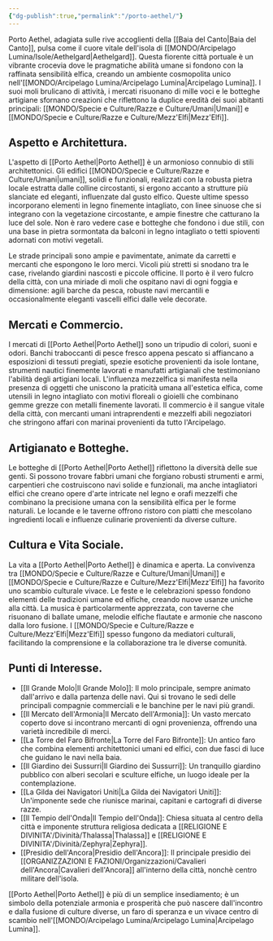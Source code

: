 ```yaml
---
{"dg-publish":true,"permalink":"/porto-aethel/"}
---
```


Porto Aethel, adagiata sulle rive accoglienti della [[Baia del Canto\|Baia del Canto]], pulsa come il cuore vitale dell'isola di [[MONDO/Arcipelago Lumina/Isole/Aethelgard\|Aethelgard]]. Questa fiorente città portuale è un vibrante crocevia dove le pragmatiche abilità umane si fondono con la raffinata sensibilità elfica, creando un ambiente cosmopolita unico nell'[[MONDO/Arcipelago Lumina/Arcipelago Lumina\|Arcipelago Lumina]]. I suoi moli brulicano di attività, i mercati risuonano di mille voci e le botteghe artigiane sfornano creazioni che riflettono la duplice eredità dei suoi abitanti principali: [[MONDO/Specie e Culture/Razze e Culture/Umani\|Umani]] e [[MONDO/Specie e Culture/Razze e Culture/Mezz'Elfi\|Mezz'Elfi]].

## Aspetto e Architettura.

L'aspetto di [[Porto Aethel\|Porto Aethel]] è un armonioso connubio di stili architettonici. Gli edifici [[MONDO/Specie e Culture/Razze e Culture/Umani\|umani]], solidi e funzionali, realizzati con la robusta pietra locale estratta dalle colline circostanti, si ergono accanto a strutture più slanciate ed eleganti, influenzate dal gusto elfico. Queste ultime spesso incorporano elementi in legno finemente intagliato, con linee sinuose che si integrano con la vegetazione circostante, e ampie finestre che catturano la luce del sole. Non è raro vedere case e botteghe che fondono i due stili, con una base in pietra sormontata da balconi in legno intagliato o tetti spioventi adornati con motivi vegetali.

Le strade principali sono ampie e pavimentate, animate da carretti e mercanti che espongono le loro merci. Vicoli più stretti si snodano tra le case, rivelando giardini nascosti e piccole officine. Il porto è il vero fulcro della città, con una miriade di moli che ospitano navi di ogni foggia e dimensione: agili barche da pesca, robuste navi mercantili e occasionalmente eleganti vascelli elfici dalle vele decorate.

## Mercati e Commercio.

I mercati di [[Porto Aethel\|Porto Aethel]] sono un tripudio di colori, suoni e odori. Banchi traboccanti di pesce fresco appena pescato si affiancano a esposizioni di tessuti pregiati, spezie esotiche provenienti da isole lontane, strumenti nautici finemente lavorati e manufatti artigianali che testimoniano l'abilità degli artigiani locali. L'influenza mezzelfica si manifesta nella presenza di oggetti che uniscono la praticità umana all'estetica elfica, come utensili in legno intagliato con motivi floreali o gioielli che combinano gemme grezze con metalli finemente lavorati. Il commercio è il sangue vitale della città, con mercanti umani intraprendenti e mezzelfi abili negoziatori che stringono affari con marinai provenienti da tutto l'Arcipelago.

## Artigianato e Botteghe.

Le botteghe di [[Porto Aethel\|Porto Aethel]] riflettono la diversità delle sue genti. Si possono trovare fabbri umani che forgiano robusti strumenti e armi, carpentieri che costruiscono navi solide e funzionali, ma anche intagliatori elfici che creano opere d'arte intricate nel legno e orafi mezzelfi che combinano la precisione umana con la sensibilità elfica per le forme naturali. Le locande e le taverne offrono ristoro con piatti che mescolano ingredienti locali e influenze culinarie provenienti da diverse culture.

## Cultura e Vita Sociale.

La vita a [[Porto Aethel\|Porto Aethel]] è dinamica e aperta. La convivenza tra [[MONDO/Specie e Culture/Razze e Culture/Umani\|Umani]] e [[MONDO/Specie e Culture/Razze e Culture/Mezz'Elfi\|Mezz'Elfi]] ha favorito uno scambio culturale vivace. Le feste e le celebrazioni spesso fondono elementi delle tradizioni umane ed elfiche, creando nuove usanze uniche alla città. La musica è particolarmente apprezzata, con taverne che risuonano di ballate umane, melodie elfiche flautate e armonie che nascono dalla loro fusione. I [[MONDO/Specie e Culture/Razze e Culture/Mezz'Elfi\|Mezz'Elfi]] spesso fungono da mediatori culturali, facilitando la comprensione e la collaborazione tra le diverse comunità.

## Punti di Interesse.

- [[Il Grande Molo\|Il Grande Molo]]: Il molo principale, sempre animato dall'arrivo e dalla partenza delle navi. Qui si trovano le sedi delle principali compagnie commerciali e le banchine per le navi più grandi.
- [[Il Mercato dell'Armonia\|Il Mercato dell'Armonia]]: Un vasto mercato coperto dove si incontrano mercanti di ogni provenienza, offrendo una varietà incredibile di merci.
- [[La Torre del Faro Bifronte\|La Torre del Faro Bifronte]]: Un antico faro che combina elementi architettonici umani ed elfici, con due fasci di luce che guidano le navi nella baia.
- [[Il Giardino dei Sussurri\|Il Giardino dei Sussurri]]: Un tranquillo giardino pubblico con alberi secolari e sculture elfiche, un luogo ideale per la contemplazione.
- [[La Gilda dei Navigatori Uniti\|La Gilda dei Navigatori Uniti]]: Un'imponente sede che riunisce marinai, capitani e cartografi di diverse razze.
- [[Il Tempio dell'Onda\|Il Tempio dell'Onda]]: Chiesa situata al centro della città e imponente struttura religiosa dedicata a [[RELIGIONE E DIVINITA'/Divinità/Thalassa\|Thalassa]] e [[RELIGIONE E DIVINITA'/Divinità/Zephyra\|Zephyra]].
- [[Presidio dell'Ancora\|Presidio dell'Ancora]]: Il principale presidio dei [[ORGANIZZAZIONI E FAZIONI/Organizzazioni/Cavalieri dell'Ancora\|Cavalieri dell'Ancora]] all'interno della città, nonchè centro militare dell'isola. 

[[Porto Aethel\|Porto Aethel]] è più di un semplice insediamento; è un simbolo della potenziale armonia e prosperità che può nascere dall'incontro e dalla fusione di culture diverse, un faro di speranza e un vivace centro di scambio nell'[[MONDO/Arcipelago Lumina/Arcipelago Lumina\|Arcipelago Lumina]].